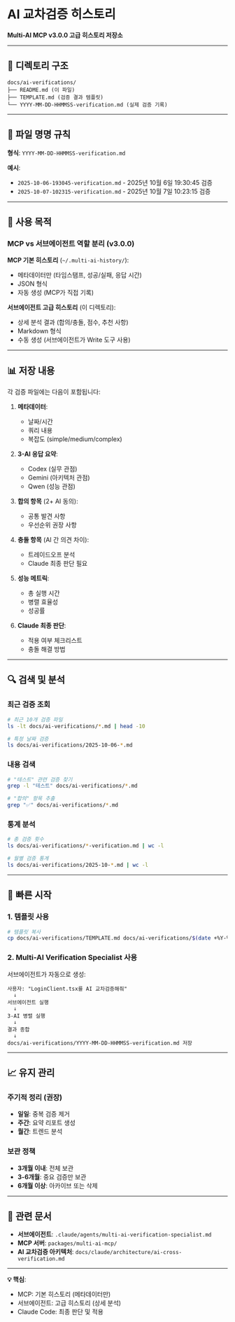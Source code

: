 # AI 교차검증 히스토리

**Multi-AI MCP v3.0.0 고급 히스토리 저장소**

---

## 📁 디렉토리 구조

```
docs/ai-verifications/
├── README.md (이 파일)
├── TEMPLATE.md (검증 결과 템플릿)
└── YYYY-MM-DD-HHMMSS-verification.md (실제 검증 기록)
```

---

## 📝 파일 명명 규칙

**형식**: `YYYY-MM-DD-HHMMSS-verification.md`

**예시**:
- `2025-10-06-193045-verification.md` - 2025년 10월 6일 19:30:45 검증
- `2025-10-07-102315-verification.md` - 2025년 10월 7일 10:23:15 검증

---

## 🎯 사용 목적

### MCP vs 서브에이전트 역할 분리 (v3.0.0)

**MCP 기본 히스토리** (`~/.multi-ai-history/`):
- 메타데이터만 (타임스탬프, 성공/실패, 응답 시간)
- JSON 형식
- 자동 생성 (MCP가 직접 기록)

**서브에이전트 고급 히스토리** (이 디렉토리):
- 상세 분석 결과 (합의/충돌, 점수, 추천 사항)
- Markdown 형식
- 수동 생성 (서브에이전트가 Write 도구 사용)

---

## 📊 저장 내용

각 검증 파일에는 다음이 포함됩니다:

1. **메타데이터**:
   - 날짜/시간
   - 쿼리 내용
   - 복잡도 (simple/medium/complex)

2. **3-AI 응답 요약**:
   - Codex (실무 관점)
   - Gemini (아키텍처 관점)
   - Qwen (성능 관점)

3. **합의 항목** (2+ AI 동의):
   - 공통 발견 사항
   - 우선순위 권장 사항

4. **충돌 항목** (AI 간 의견 차이):
   - 트레이드오프 분석
   - Claude 최종 판단 필요

5. **성능 메트릭**:
   - 총 실행 시간
   - 병렬 효율성
   - 성공률

6. **Claude 최종 판단**:
   - 적용 여부 체크리스트
   - 충돌 해결 방법

---

## 🔍 검색 및 분석

### 최근 검증 조회

```bash
# 최근 10개 검증 파일
ls -lt docs/ai-verifications/*.md | head -10

# 특정 날짜 검증
ls docs/ai-verifications/2025-10-06-*.md
```

### 내용 검색

```bash
# "테스트" 관련 검증 찾기
grep -l "테스트" docs/ai-verifications/*.md

# "합의" 항목 추출
grep "✅" docs/ai-verifications/*.md
```

### 통계 분석

```bash
# 총 검증 횟수
ls docs/ai-verifications/*-verification.md | wc -l

# 월별 검증 통계
ls docs/ai-verifications/2025-10-*.md | wc -l
```

---

## 🚀 빠른 시작

### 1. 템플릿 사용

```bash
# 템플릿 복사
cp docs/ai-verifications/TEMPLATE.md docs/ai-verifications/$(date +%Y-%m-%d-%H%M%S)-verification.md
```

### 2. Multi-AI Verification Specialist 사용

서브에이전트가 자동으로 생성:

```
사용자: "LoginClient.tsx를 AI 교차검증해줘"
  ↓
서브에이전트 실행
  ↓
3-AI 병렬 실행
  ↓
결과 종합
  ↓
docs/ai-verifications/YYYY-MM-DD-HHMMSS-verification.md 저장
```

---

## 📈 유지 관리

### 주기적 정리 (권장)

- **일일**: 중복 검증 제거
- **주간**: 요약 리포트 생성
- **월간**: 트렌드 분석

### 보관 정책

- **3개월 이내**: 전체 보관
- **3-6개월**: 중요 검증만 보관
- **6개월 이상**: 아카이브 또는 삭제

---

## 🔗 관련 문서

- **서브에이전트**: `.claude/agents/multi-ai-verification-specialist.md`
- **MCP 서버**: `packages/multi-ai-mcp/`
- **AI 교차검증 아키텍처**: `docs/claude/architecture/ai-cross-verification.md`

---

**💡 핵심**:
- MCP: 기본 히스토리 (메타데이터만)
- 서브에이전트: 고급 히스토리 (상세 분석)
- Claude Code: 최종 판단 및 적용
